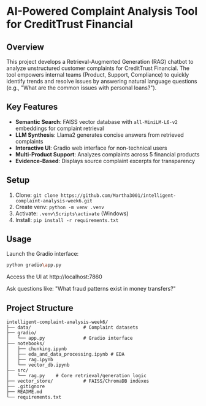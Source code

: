 # AI-Powered Complaint Analysis Tool for CreditTrust Financial

## Overview
This project develops a Retrieval-Augmented Generation (RAG) chatbot to analyze unstructured customer complaints for CreditTrust Financial. The tool empowers internal teams (Product, Support, Compliance) to quickly identify trends and resolve issues by answering natural language questions (e.g., "What are the common issues with personal loans?").

## Key Features
- **Semantic Search**: FAISS vector database with `all-MiniLM-L6-v2` embeddings for complaint retrieval
- **LLM Synthesis**: Llama2 generates concise answers from retrieved complaints
- **Interactive UI**: Gradio web interface for non-technical users
- **Multi-Product Support**: Analyzes complaints across 5 financial products
- **Evidence-Based**: Displays source complaint excerpts for transparency

## Setup
1. Clone: `git clone https://github.com/Martha3001/intelligent-complaint-analysis-week6.git`
2. Create venv: `python -m venv .venv`
3. Activate: `.venv\Scripts\activate` (Windows)
4. Install: `pip install -r requirements.txt`

## Usage
Launch the Gradio interface:

```bash
python gradio\app.py
```

Access the UI at http://localhost:7860

Ask questions like:
    "What fraud patterns exist in money transfers?"

## Project Structure
```
intelligent-complaint-analysis-week6/
├── data/                   # Complaint datasets
├── gradio/ 
│   └── app.py              # Gradio interface
├── notebooks/             
│   ├── chunking.ipynb
│   ├── eda_and_data_processing.ipynb # EDA 
│   ├── rag.ipynb    
│   └── vector_db.ipynb
├── src/    
│   └── rag.py    # Core retrieval/generation logic
├── vector_store/           # FAISS/ChromaDB indexes 
├── .gitignore
├── README.md                
└── requirements.txt
```
